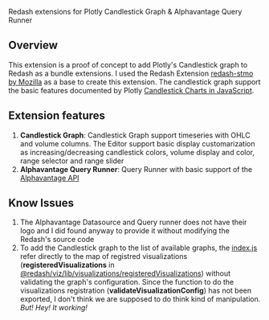 Redash extensions for Plotly Candlestick Graph & Alphavantage Query Runner

## Overview

This extension is a proof of concept to add Plotly's Candlestick graph to Redash as a bundle extensions. I used the Redash Extension [redash-stmo by Mozilla](https://github.com/mozilla/redash-stmo) as a base to create this extension. The candlestick graph support the basic features documented by Plotly [Candlestick Charts in JavaScript](https://plotly.com/javascript/candlestick-charts/).

## Extension features

1. **Candlestick Graph**: Candlestick Graph support timeseries with OHLC and volume columns. The Editor support basic display customarization as increasing/decreasing candlestick colors, volume display and color, range selector and range slider
1. **Alphavantage Query Runner**: Query Runner with basic support of the [Alphavantage API](https://www.alphavantage.co/)

## Know Issues

1. The Alphavantage Datasource and Query runner does not have their logo and I did found anyway to provide it without modifying the Redash's source code
1. To add the Candlestick graph to the list of available graphs, the [index.js]() refer directly to the map of registred visualizations (**registeredVisualizations** in [@redash/viz/lib/visualizations/registeredVisualizations](https://github.com/getredash/redash/blob/master/viz-lib/src/visualizations/registeredVisualizations.ts)) without validating the graph's configuration. Since the function to do the visualizations registration (**validateVisualizationConfig**) has not been exported, I don't think we are supposed to do think kind of manipulation. _But! Hey! It working!_